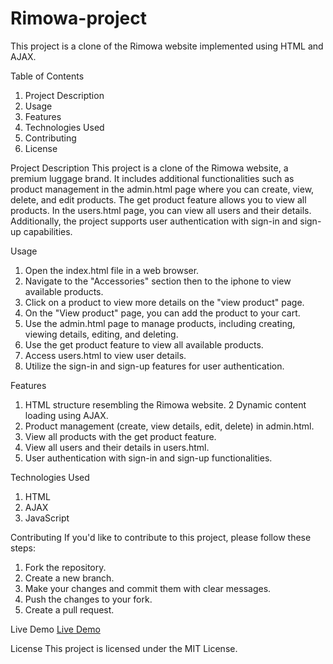 # Rimowa-project
This project is a clone of the Rimowa website implemented using HTML and AJAX.

Table of Contents
1. Project Description
2. Usage
3. Features
4. Technologies Used
5. Contributing
6. License

Project Description
This project is a clone of the Rimowa website, a premium luggage brand. It includes additional functionalities such as product management in the admin.html page where you can create, view, delete, and edit products. The get product feature allows you to view all products. In the users.html page, you can view all users and their details. Additionally, the project supports user authentication with sign-in and sign-up capabilities.

Usage
1. Open the index.html file in a web browser.
2. Navigate to the "Accessories" section then to the iphone to view available products.
3. Click on a product to view more details on the "view product" page.
4. On the "View product" page, you can add the product to your cart. 
5. Use the admin.html page to manage products, including creating, viewing details, editing, and deleting.
6. Use the get product feature to view all available products.
7. Access users.html to view user details.
8. Utilize the sign-in and sign-up features for user authentication.

Features
1. HTML structure resembling the Rimowa website.
2  Dynamic content loading using AJAX.
3. Product management (create, view details, edit, delete) in admin.html.
4. View all products with the get product feature.
5. View all users and their details in users.html.
6. User authentication with sign-in and sign-up functionalities.

Technologies Used
1. HTML
2. AJAX
3. JavaScript

Contributing
If you'd like to contribute to this project, please follow these steps:

1. Fork the repository.
2. Create a new branch.
3. Make your changes and commit them with clear messages.
4. Push the changes to your fork.
5. Create a pull request.

Live Demo
[Live Demo](https://rimowa-project.vercel.app/iphone-product.html/)

License
This project is licensed under the MIT License.
